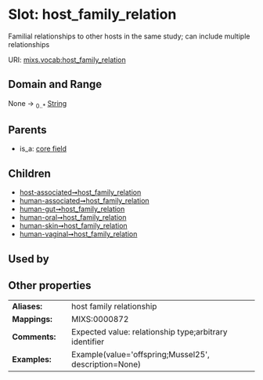
# Slot: host_family_relation


Familial relationships to other hosts in the same study; can include multiple relationships

URI: [mixs.vocab:host_family_relation](https://w3id.org/mixs/vocab/host_family_relation)


## Domain and Range

None &#8594;  <sub>0..\*</sub> [String](types/String.md)

## Parents

 *  is_a: [core field](core_field.md)

## Children

 *  [host-associated➞host_family_relation](host_associated_host_family_relation.md)
 *  [human-associated➞host_family_relation](human_associated_host_family_relation.md)
 *  [human-gut➞host_family_relation](human_gut_host_family_relation.md)
 *  [human-oral➞host_family_relation](human_oral_host_family_relation.md)
 *  [human-skin➞host_family_relation](human_skin_host_family_relation.md)
 *  [human-vaginal➞host_family_relation](human_vaginal_host_family_relation.md)

## Used by


## Other properties

|  |  |  |
| --- | --- | --- |
| **Aliases:** | | host family relationship |
| **Mappings:** | | MIXS:0000872 |
| **Comments:** | | Expected value: relationship type;arbitrary identifier |
| **Examples:** | | Example(value='offspring;Mussel25', description=None) |

